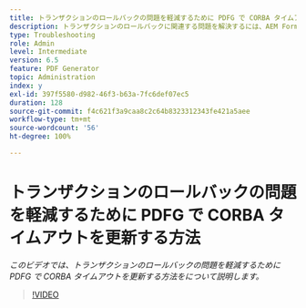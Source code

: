 ```yaml
---
title: トランザクションのロールバックの問題を軽減するために PDFG で CORBA タイムアウトを更新する方法を教えてください。
description: トランザクションのロールバックに関連する問題を解決するには、AEM Forms PDF Generator で CORBA タイムアウトを設定します
type: Troubleshooting
role: Admin
level: Intermediate
version: 6.5
feature: PDF Generator
topic: Administration
index: y
exl-id: 397f5580-d982-46f3-b63a-7fc6def07ec5
duration: 128
source-git-commit: f4c621f3a9caa8c2c64b8323312343fe421a5aee
workflow-type: tm+mt
source-wordcount: '56'
ht-degree: 100%

---
```


# トランザクションのロールバックの問題を軽減するために PDFG で CORBA タイムアウトを更新する方法

*このビデオでは、トランザクションのロールバックの問題を軽減するために PDFG で CORBA タイムアウトを更新する方法をについて説明します。*

>[!VIDEO](https://video.tv.adobe.com/v/335512?quality=12&learn=on)
